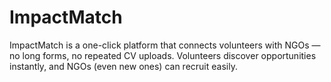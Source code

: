 # ImpactMatch
ImpactMatch is a one-click platform that connects volunteers with NGOs — no long forms, no repeated CV uploads. Volunteers discover opportunities instantly, and NGOs (even new ones) can recruit easily.
